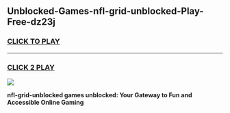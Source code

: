
## Unblocked-Games-nfl-grid-unblocked-Play-Free-dz23j
<h3>
<a href="https://premium76.site?title=nfl-grid-unblocked&ref=21A">CLICK TO PLAY</a></h3>
<hr>

<h3>
<a href="https://premium76.site?title=nfl-grid-unblocked&ref=21A">CLICK 2 PLAY</a>
  
</h3>

<a href="https://premium76.site?title=nfl-grid-unblocked&ref=21A"><img src="https://clearcache.store/games.png"></a>


**nfl-grid-unblocked games unblocked: Your Gateway to Fun and Accessible Online Gaming**
